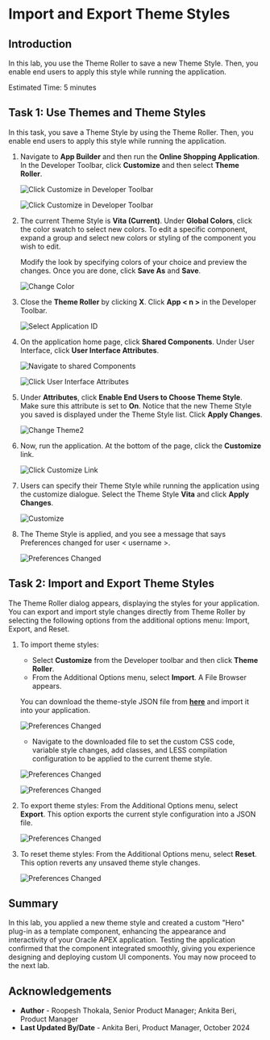 # Import and Export Theme Styles

## Introduction

In this lab, you use the Theme Roller to save a new Theme Style. Then, you enable end users to apply this style while running the application.

Estimated Time: 5 minutes

## Task 1: Use Themes and Theme Styles

In this task, you save a Theme Style by using the Theme Roller. Then, you enable end users to apply this style while running the application.

1. Navigate to **App Builder** and then run the **Online Shopping Application**. In the Developer Toolbar, click **Customize** and then select **Theme Roller**.

    ![Click Customize in Developer Toolbar](images/run-online-shop.png " ")

    ![Click Customize in Developer Toolbar](images/navigate-to-theme.png " ")

2. The current Theme Style is **Vita (Current)**. Under **Global Colors**, click the color swatch to select new colors.
    To edit a specific component, expand a group and select new colors or styling of the component you wish to edit.

    Modify the look by specifying colors of your choice and preview the changes. Once you are done, click **Save As** and **Save**.

    ![Change Color](images/change-color.png " ")

3. Close the **Theme Roller** by clicking **X**. Click **App < n >** in the Developer Toolbar.

    ![Select Application ID](images/select-application.png " ")

4. On the application home page, click **Shared Components**. Under User Interface, click **User Interface Attributes**.

    ![Navigate to shared Components](images/select-shared-comp.png " ")

    ![Click User Interface Attributes](images/click-usa.png " ")

5. Under **Attributes**, click **Enable End Users to Choose Theme Style**. Make sure this attribute is set to **On**.
Notice that the new Theme Style you saved is displayed under the Theme Style list. Click **Apply Changes**.

    ![Change Theme2](images/change-usa.png " ")

6. Now, run the application. At the bottom of the page, click the **Customize** link.

    ![Click Customize Link](images/select-customize1.png " ")

7. Users can specify their Theme Style while running the application using the customize dialogue. Select the Theme Style **Vita** and click **Apply Changes**.

    ![Customize](images/customize1.png " ")

8. The Theme Style is applied, and you see a message that says Preferences changed for user < username >.

    ![Preferences Changed](images/preferences-change.png " ")

## Task 2: Import and Export Theme Styles

The Theme Roller dialog appears, displaying the styles for your application. You can export and import style changes directly from Theme Roller by selecting the following options from the additional options menu: Import, Export, and Reset.

1. To import theme styles:
     - Select **Customize** from the Developer toolbar and then click **Theme Roller**.
     - From the Additional Options menu, select **Import**. A File Browser appears.

     You can download the theme-style JSON file from [**here**](files/vita-new.json) and import it into your application.

     ![Preferences Changed](images/theme-import.png " ")

     - Navigate to the downloaded file to set the custom CSS code, variable style changes, add classes, and LESS compilation configuration to be applied to the current theme style.

     ![Preferences Changed](images/file-import.png " ")

     ![Preferences Changed](images/file-imported.png " ")

2. To export theme styles:
   From the Additional Options menu, select **Export**. This option exports the current style configuration into a JSON file.

     ![Preferences Changed](images/export-file.png " ")

3. To reset theme styles:
   From the Additional Options menu, select **Reset**.
   This option reverts any unsaved theme style changes.

     ![Preferences Changed](images/reset-file.png " ")

## Summary

In this lab, you applied a new theme style and created a custom "Hero" plug-in as a template component, enhancing the appearance and interactivity of your Oracle APEX application. Testing the application confirmed that the component integrated smoothly, giving you experience designing and deploying custom UI components. You may now proceed to the next lab.

## Acknowledgements

- **Author** - Roopesh Thokala, Senior Product Manager; Ankita Beri, Product Manager
- **Last Updated By/Date** - Ankita Beri, Product Manager, October 2024